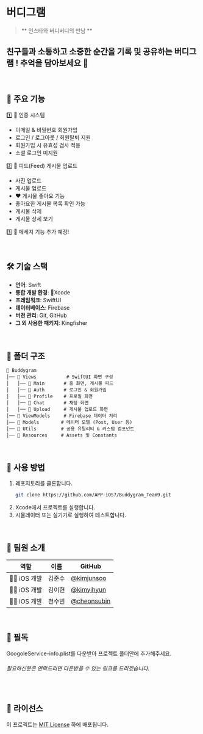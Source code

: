 # 버디그램
> **  인스타와 버디버디의 만남 **

## 친구들과 소통하고 소중한 순간을 기록 및 공유하는 버디그램 ! 추억을 담아보세요 🙂

<br>

## 📸 주요 기능
1️⃣ 🔑 인증 시스템
- 이메일 & 비밀번호 회원가입 
- 로그인 / 로그아웃 / 회원탈퇴 지원
- 회원가입 시 유효성 검사 적용 
- 소셜 로그인 미지원

2️⃣ 📸 피드(Feed) 게시물 업로드 
- 사진 업로드
- 게시물 업로드 
- ❤️ 게시물 좋아요 기능 
- 좋아요한 게시물 목록 확인 가능
- 게시물 삭제 
- 게시물 상세 보기 

3️⃣  💬 메세지 기능 추가 예정!

<br>

## 🛠️ 기술 스택
- **언어**: Swift
- **통합 개발 환경**: Xcode
- **프레임워크**: SwiftUI
- **데이터베이스**: Firebase
- **버전 관리**: Git, GitHub
- **그 외 사용한 패키지**: Kingfisher
<br>

## 📂 폴더 구조
```
📂 Buddygram
│── 📂 Views           # SwiftUI 화면 구성
│   │── 📂 Main       # 홈 화면, 게시물 피드
│   │── 📂 Auth       # 로그인 & 회원가입
│   │── 📂 Profile    # 프로필 화면
│   │── 📂 Chat       # 채팅 화면
│   │── 📂 Upload     # 게시물 업로드 화면
│── 📂 ViewModels     # Firebase 데이터 처리
│── 📂 Models        # 데이터 모델 (Post, User 등)
│── 📂 Utils         # 공용 유틸리티 & 커스텀 컴포넌트
│── 📂 Resources     # Assets 및 Constants
```

<br>

## 📖 사용 방법
1. 레포지토리를 클론합니다.
   ```bash
   git clone https://github.com/APP-iOS7/Buddygram_Team9.git
   ```
2. Xcode에서 프로젝트를 실행합니다.
3. 시뮬레이터 또는 실기기로 실행하여 테스트합니다.

<br>

## 🤝 팀원 소개
| 역할  | 이름  | GitHub |
|-------|------|--------|
| 👨‍🎨  iOS 개발| 김준수 | [@kimjunsoo](https://github.com/Rrpe) |
| 👨‍💻 iOS 개발 | 김이현 | [@kimyihyun](https://github.com/rladlgus)|
| 👨‍💻 iOS 개발 | 천수빈 | [@cheonsubin](https://github.com/cheon-subin)|

<br>

## 📖 필독
GoogoleService-info.plist를 다운받아 프로젝트 폴더안에 추가해주세요. 
###### 필요하신분은 연락드리면 다운받을 수 있는 링크를 드리겠습니다.

<br>

## 📜 라이선스
이 프로젝트는 [MIT License](LICENSE) 하에 배포됩니다.
